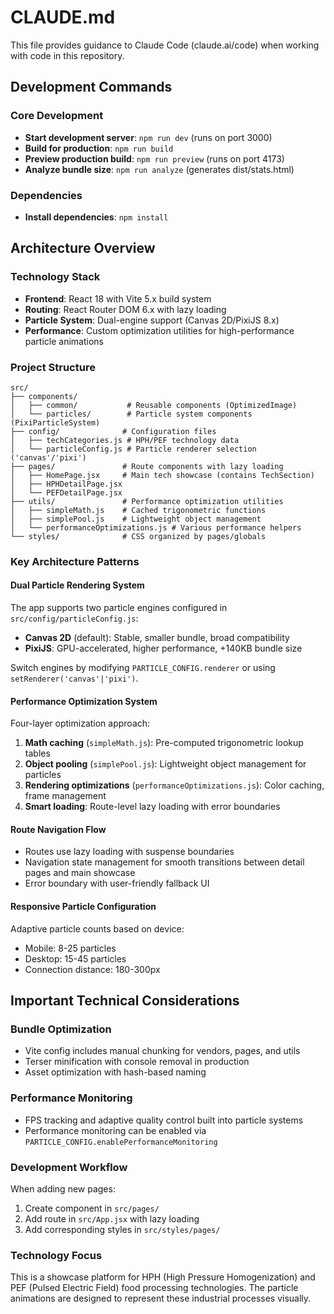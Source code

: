 # CLAUDE.md

This file provides guidance to Claude Code (claude.ai/code) when working with code in this repository.

## Development Commands

### Core Development
- **Start development server**: `npm run dev` (runs on port 3000)
- **Build for production**: `npm run build`
- **Preview production build**: `npm run preview` (runs on port 4173)
- **Analyze bundle size**: `npm run analyze` (generates dist/stats.html)

### Dependencies
- **Install dependencies**: `npm install`

## Architecture Overview

### Technology Stack
- **Frontend**: React 18 with Vite 5.x build system
- **Routing**: React Router DOM 6.x with lazy loading
- **Particle System**: Dual-engine support (Canvas 2D/PixiJS 8.x)
- **Performance**: Custom optimization utilities for high-performance particle animations

### Project Structure
```
src/
├── components/
│   ├── common/           # Reusable components (OptimizedImage)
│   └── particles/        # Particle system components (PixiParticleSystem)
├── config/              # Configuration files
│   ├── techCategories.js # HPH/PEF technology data
│   └── particleConfig.js # Particle renderer selection ('canvas'/'pixi')
├── pages/               # Route components with lazy loading
│   ├── HomePage.jsx     # Main tech showcase (contains TechSection)
│   ├── HPHDetailPage.jsx
│   └── PEFDetailPage.jsx
├── utils/               # Performance optimization utilities
│   ├── simpleMath.js    # Cached trigonometric functions
│   ├── simplePool.js    # Lightweight object management
│   └── performanceOptimizations.js # Various performance helpers
└── styles/              # CSS organized by pages/globals
```

### Key Architecture Patterns

#### Dual Particle Rendering System
The app supports two particle engines configured in `src/config/particleConfig.js`:
- **Canvas 2D** (default): Stable, smaller bundle, broad compatibility
- **PixiJS**: GPU-accelerated, higher performance, +140KB bundle size

Switch engines by modifying `PARTICLE_CONFIG.renderer` or using `setRenderer('canvas'|'pixi')`.

#### Performance Optimization System
Four-layer optimization approach:
1. **Math caching** (`simpleMath.js`): Pre-computed trigonometric lookup tables
2. **Object pooling** (`simplePool.js`): Lightweight object management for particles
3. **Rendering optimizations** (`performanceOptimizations.js`): Color caching, frame management
4. **Smart loading**: Route-level lazy loading with error boundaries

#### Route Navigation Flow
- Routes use lazy loading with suspense boundaries
- Navigation state management for smooth transitions between detail pages and main showcase
- Error boundary with user-friendly fallback UI

#### Responsive Particle Configuration
Adaptive particle counts based on device:
- Mobile: 8-25 particles
- Desktop: 15-45 particles
- Connection distance: 180-300px

## Important Technical Considerations

### Bundle Optimization
- Vite config includes manual chunking for vendors, pages, and utils
- Terser minification with console removal in production
- Asset optimization with hash-based naming

### Performance Monitoring
- FPS tracking and adaptive quality control built into particle systems
- Performance monitoring can be enabled via `PARTICLE_CONFIG.enablePerformanceMonitoring`

### Development Workflow
When adding new pages:
1. Create component in `src/pages/`
2. Add route in `src/App.jsx` with lazy loading
3. Add corresponding styles in `src/styles/pages/`

### Technology Focus
This is a showcase platform for HPH (High Pressure Homogenization) and PEF (Pulsed Electric Field) food processing technologies. The particle animations are designed to represent these industrial processes visually.